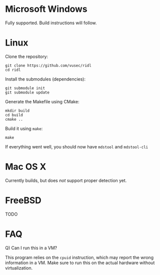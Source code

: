Microsoft Windows
=================

Fully supported. Build instructions will follow.

Linux
=====

Clone the repository:

```
git clone https://github.com/vusec/ridl
cd ridl
```

Install the submodules (dependencies):

```
git submodule init
git submodule update
```

Generate the Makefile using CMake:

```
mkdir build
cd build
cmake ..
```

Build it using `make`:

```
make
```

If everything went well, you should now have `mdstool` and `mdstool-cli`

Mac OS X
========

Currently builds, but does *not* support proper detection yet.

FreeBSD
=======

TODO

FAQ
===

Q) Can I run this in a VM?

This program relies on the `cpuid` instruction, which may report the wrong information in a VM. Make sure to run this on the actual hardware without virtualization.
